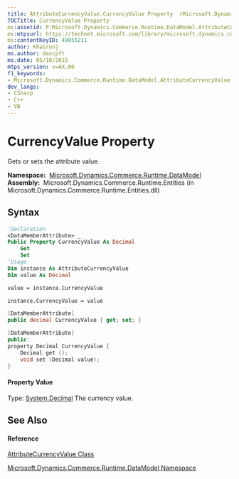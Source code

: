 ```yaml
---
title: AttributeCurrencyValue.CurrencyValue Property  (Microsoft.Dynamics.Commerce.Runtime.DataModel)
TOCTitle: CurrencyValue Property
ms:assetid: P:Microsoft.Dynamics.Commerce.Runtime.DataModel.AttributeCurrencyValue.CurrencyValue
ms:mtpsurl: https://technet.microsoft.com/library/microsoft.dynamics.commerce.runtime.datamodel.attributecurrencyvalue.currencyvalue(v=AX.60)
ms:contentKeyID: 49855211
author: Khairunj
ms.author: daxcpft
ms.date: 05/18/2015
mtps_version: v=AX.60
f1_keywords:
- Microsoft.Dynamics.Commerce.Runtime.DataModel.AttributeCurrencyValue.CurrencyValue
dev_langs:
- CSharp
- C++
- VB
---
```


# CurrencyValue Property

Gets or sets the attribute value.

**Namespace:**  [Microsoft.Dynamics.Commerce.Runtime.DataModel](microsoft-dynamics-commerce-runtime-datamodel-namespace.md)  
**Assembly:**  Microsoft.Dynamics.Commerce.Runtime.Entities (in Microsoft.Dynamics.Commerce.Runtime.Entities.dll)

## Syntax

``` vb
'Declaration
<DataMemberAttribute> _
Public Property CurrencyValue As Decimal
    Get
    Set
'Usage
Dim instance As AttributeCurrencyValue
Dim value As Decimal

value = instance.CurrencyValue

instance.CurrencyValue = value
```

``` csharp
[DataMemberAttribute]
public decimal CurrencyValue { get; set; }
```

``` c++
[DataMemberAttribute]
public:
property Decimal CurrencyValue {
    Decimal get ();
    void set (Decimal value);
}
```

#### Property Value

Type: [System.Decimal](https://technet.microsoft.com/library/1k2e8atx\(v=ax.60\))  
The currency value.  

## See Also

#### Reference

[AttributeCurrencyValue Class](attributecurrencyvalue-class-microsoft-dynamics-commerce-runtime-datamodel.md)

[Microsoft.Dynamics.Commerce.Runtime.DataModel Namespace](microsoft-dynamics-commerce-runtime-datamodel-namespace.md)

